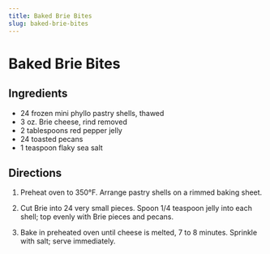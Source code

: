 ```yaml
---
title: Baked Brie Bites
slug: baked-brie-bites
---
```


# Baked Brie Bites

## Ingredients

- 24 frozen mini phyllo pastry shells, thawed
- 3 oz. Brie cheese, rind removed
- 2 tablespoons red pepper jelly
- 24 toasted pecans
- 1 teaspoon flaky sea salt

## Directions

1. Preheat oven to 350°F. Arrange pastry shells on a rimmed baking sheet.

2. Cut Brie into 24 very small pieces. Spoon 1/4 teaspoon jelly into each shell; top evenly with Brie pieces and pecans.

3. Bake in preheated oven until cheese is melted, 7 to 8 minutes. Sprinkle with salt; serve immediately.